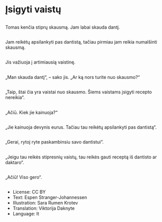 # Įsigyti vaistų

##
Tomas kenčia stiprų skausmą. Jam labai skauda dantį.

##
Jam reikėtų apsilankyti pas dantistą, tačiau pirmiau jam reikia numalšinti skausmą.

##
Jis važiuoja į artimiausią vaistinę.

##
„Man skauda dantį“, – sako jis. „Ar ką nors turite nuo skausmo?“

##
„Taip, štai čia yra vaistai nuo skausmo. Šiems vaistams įsigyti recepto nereikia“.

##
„Ačiū. Kiek jie kainuoja?“

##
„Jie kainuoja devynis eurus. Tačiau tau reikėtų apsilankyti pas dantistą“.

##
„Gerai, rytoj ryte paskambinsiu savo dantistui“.

##
„Jeigu tau reikės stipresnių vaistų, tau reikės gauti receptą iš dantisto ar daktaro“.

##
„Ačiū! Viso gero“.

##
* License: CC BY
* Text: Espen Stranger-Johannessen
* Illustration: Sara Rumen Krotev
* Translation: Viktorija Daknyte
* Language: lt
